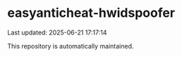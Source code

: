 # easyanticheat-hwidspoofer

Last updated: 2025-06-21 17:17:14

This repository is automatically maintained.
